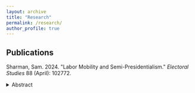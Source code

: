 ```yaml
---
layout: archive
title: "Research"
permalink: /research/
author_profile: true
---
```


## Publications

Sharman, Sam. 2024. "Labor Mobility and Semi-Presidentialism." *Electoral Studies* 88 (April): 102772.

<details>
<summary>Abstract</summary>
<p>Political scientists frequently argue that presidential and parliamentary democracies produce different policy outcomes but fail to fully consider semi-presidential democracies. To demonstrate the importance of considering semi-presidentialism, I reanalyze an existing argument that presidential democracies have more labor mobility than parliamentary democracies because presidential democracies empower special interests who support immigration. I replicate previous analyses and find little evidence that the type of democracy affects labor mobility. Political scientists need to consider semi-presidentialism or risk erroneous inferences. Further, theories of institutions and immigration policy, and institutional theories more generally, should focus on more specific institutions rather than rely on the blunt distinctions between types of democracies.</p>
</details>
